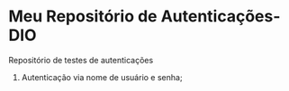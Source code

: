 # __Meu Repositório de Autenticações-DIO__ 
Repositório de testes de autenticações
1. Autenticação via nome de usuário e senha;
